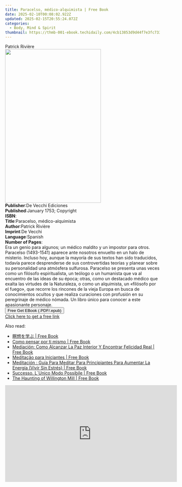 ```yaml
---
title: Paracelso, médico-alquimista | Free Book
date: 2025-02-10T00:08:02.922Z
updated: 2025-02-15T20:55:24.072Z
categories:
  - Body, Mind & Spirit
thumbnail: https://thmb-001-ebook.techidaily.com/4cb13853d9d44f7e3fc733735f23c088bf59588518d9facafbeb86d54a22cd56.jpg
---
```

<main id="book-container">
  <div class="flex flex-col">
    <div class="book-brief flex-1 py-6 px-4 sm:p-6 md:py-10 md:px-8">
      <!-- brief-->
      <div class="book-brief-main">Patrick Rivière</div>
    </div>
    <div
      class="book-meta-info flex-1 grid gap-4 col-start-1 col-end-3 row-start-1 sm:mb-6 sm:grid-cols-4 lg:gap-6 lg:col-start-2 lg:row-end-6 lg:row-span-6 lg:mb-0"
    >
      <div
        class="book-meta-info-left place-content-center mt-4 p-4 text-sm leading-6 col-start-2 col-span-2 dark:text-slate-400"
      >
        <img
          class="w-full h-500 object-cover rounded-lg sm:h-255 sm:col-span-2 lg:col-span-full"
          src="https://img-001-ebook.techidaily.com/c781416816735788cf07cd4fb49b1ea7febf9423248119e0df64ed03623451bb.jpg"
          alt=""
          width="312"
          height="500"
        />
      </div>
      <div
        class="book-meta-info-right mt-2 col-start-1 row-start-2 col-span-3 self-center"
      >
        <!-- meta data  -->
        <div class="flex flex-col px-4 md:px-8">
          <div class="flex-1">
            <strong>Publisher</strong>:<span class="px-2"
              >De Vecchi Ediciones</span
            >
          </div>
          <div class="flex-1">
            <strong>Published</strong>:<span class="px-2"
              >January 1753; Copyright</span
            >
          </div>
          <div class="flex-1">
            <strong>ISBN</strong>:<span class="px-2"></span>
          </div>
          <div class="flex-1">
            <strong>Title</strong>:<span class="px-2"
              >Paracelso, médico-alquimista</span
            >
          </div>
          <div class="flex-1">
            <strong>Author</strong>:<span class="px-2">Patrick Rivière</span>
          </div>
          <div class="flex-1">
            <strong>Imprint</strong>:<span class="px-2">De Vecchi</span>
          </div>
          <div class="flex-1">
            <strong>Language</strong>:<span class="px-2">Spanish</span>
          </div>
          <div class="flex-1">
            <strong>Number of Pages</strong>:<span class="px-2"></span>
          </div>
        </div>
      </div>
    </div>
    <div class="book-description flex-1 py-6 px-4 sm:p-6 md:py-10 md:px-8">
      <div class="book-description-main">
        <div accordion-content="" id="description">
          Era un genio para algunos; un médico maldito y un impostor para otros.
          Paracelso (1493-1541) aparece ante nosotros envuelto en un halo de
          misterio. Incluso hoy, aunque la mayoría de sus textos han sido
          traducidos, todavía parece desprenderse de sus controvertidas teorías
          y planear sobre su personalidad una atmósfera sulfurosa. Paracelso se
          presenta unas veces como un filósofo espiritualista, un teólogo o un
          humanista que va al encuentro de las ideas de su época; otras, como un
          destacado médico que exalta las virtudes de la Naturaleza, o como un
          alquimista, un «filósofo por el fuego», que recorre los rincones de la
          vieja Europa en busca de conocimientos ocultos y que realiza
          curaciones con profusión en su peregrinaje de médico nómada. Un libro
          único para conocer a este apasionante personaje.
        </div>
      </div>
    </div>
    <div class="book-excerpts flex-1 py-6 px-4 sm:p-6 md:py-10 md:px-8"></div>
    <div
      class="book-about-author flex-1 py-6 px-4 sm:p-6 md:py-10 md:px-8"
    ></div>
    <div class="book-free-get flex-1 py-6 px-4 sm:p-6 md:py-10 md:px-8">
      <button
        id="btn-free-get"
        class="bg-blue-500 hover:bg-blue-700 text-white font-bold py-2 px-4 rounded"
      >
        Free Get EBook (.PDF/.epub)
      </button>
      <div id="countdown-display" class="px-2 text-lg mt-2"></div>
      <a
        id="free-link"
        class="hidden bg-blue-500 hover:bg-blue-700 text-white font-bold py-2 px-4 rounded"
        href="https://www.ebooks.com/en-us/book/995221/paracelso-m-dico-alquimista/patrick-rivi-re/"
        target="_blank"
        >Click here to get a free link</a
      >
    </div>
    <script>
      let countdownTime = 0;
      let countdownInterval = null;
      document
        .getElementById('btn-free-get')
        .addEventListener('click', startCountdown);
      function startCountdown() {
        countdownTime = new Date().getTime() + 60000 * 3;
        countdownInterval = setInterval(updateCountdown, 1000);
        document.getElementById('btn-free-get').disabled = true;
        document
          .getElementById('btn-free-get')
          .classList.add('bg-gray-500', 'cursor-not-allowed');
      }
      function updateCountdown() {
        let currentTime = new Date().getTime();
        let timeLeft = countdownTime - currentTime;
        let secondsLeft = Math.floor(timeLeft / 1000);
        document.getElementById('countdown-display').innerHTML =
          `Remaining time: ${secondsLeft} seconds.`;
        if (secondsLeft <= 0) {
          clearInterval(countdownInterval);
          document.getElementById('btn-free-get').classList.add('hidden');
          document.getElementById('free-link').classList.remove('hidden');
          document.getElementById('countdown-display').innerHTML = '';
        }
      }
    </script>
  </div>
</main>

<ins class="adsbygoogle"
      style="display:block"
      data-ad-client="ca-pub-7571918770474297"
      data-ad-slot="8358498916"
      data-ad-format="auto"
      data-full-width-responsive="true"></ins>
    

<span class="atpl-alsoreadstyle">Also read:</span>
<div><ul>
<li><a href="https://novels-ebooks.techidaily.com/209920663-9781071520055-556r5ooz44ks5a2m44g2/"><u>瞑想を学ぶ | Free Book</u></a></li>
<li><a href="https://novels-ebooks.techidaily.com/209920790-9781071518618-como-pensar-por-ti-mismo/"><u>Como pensar por ti mismo | Free Book</u></a></li>
<li><a href="https://novels-ebooks.techidaily.com/209920857-9781071513477-mediacion-como-alcanzar-la-paz-interior-y-encontrar-felicidad-real/"><u>Mediación: Como Alcanzar La Paz Interior Y Encontrar Felicidad Real | Free Book</u></a></li>
<li><a href="https://novels-ebooks.techidaily.com/209920835-9781071514351-meditacao-para-iniciantes/"><u>Meditação para Iniciantes | Free Book</u></a></li>
<li><a href="https://novels-ebooks.techidaily.com/209920789-9781071520819-meditacion-guia-para-meditar-para-principiantes-para-aumentar-la-energia-vivir-sin-estres/"><u>Meditación : Guía Para Meditar Para Principiantes Para Aumentar La Energía (Vivir Sin Estrés) | Free Book</u></a></li>
<li><a href="https://novels-ebooks.techidaily.com/209920699-9781071520536-successo-lunico-modo-possibile/"><u>Successo. L`Unico Modo Possibile | Free Book</u></a></li>
<li><a href="https://novels-ebooks.techidaily.com/209920914-9780750994408-the-haunting-of-willington-mill/"><u>The Haunting of Willington Mill | Free Book</u></a></li>
</ul></div>

<!-- affiliate ads begin -->
<iframe width="560" height="315" src="https://www.youtube.com/embed/d-COuhPT5mk?si=wLZU6jkkAdJuAn6h" title="YouTube video player" frameborder="0" allow="accelerometer; autoplay; clipboard-write; encrypted-media; gyroscope; picture-in-picture; web-share" referrerpolicy="strict-origin-when-cross-origin" allowfullscreen></iframe>
<!-- affiliate ads end -->

